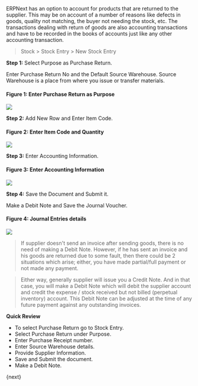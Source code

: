 ERPNext has an option to account for products that are returned to the
supplier. This may be on account of a number of reasons like defects in goods,
quality not matching, the buyer not needing the stock, etc. The transactions
dealing with return of goods are also accounting transactions and have to be
recorded in the books of accounts just like any other accounting transaction.

> Stock > Stock Entry > New Stock Entry

__Step 1:__ Select Purpose as Purchase Return.

Enter Purchase Return No and the Default Source Warehouse. Source Warehouse is
a place from where you issue or transfer materials.

#### Figure 1: Enter Purchase Return as Purpose

![](/assets/manual_erpnext_com/old_images/erpnext/purchase-return-5.png)  

  

__Step 2:__ Add New Row and Enter Item Code. 

#### Figure 2: Enter Item Code and Quantity  

![](/assets/manual_erpnext_com/old_images/erpnext/purchase-invoice-2.png)  

__Step 3:__ Enter Accounting Information.  

  
#### Figure 3: Enter Accounting Information

![](/assets/manual_erpnext_com/old_images/erpnext/purchase-return-3-3.png)  

  
__Step 4:__ Save the Document and Submit it.  

  

Make a Debit Note and Save the Journal Voucher.

  
#### Figure 4: Journal Entries details

![](/assets/manual_erpnext_com/old_images/erpnext/purchase-return-4-3.png)  

  

> If supplier doesn't send an invoice after sending goods, there is no need of
making a Debit Note. However, if he has sent an invoice and his goods are
returned due to some fault, then there could be 2 situations which arise;
either, you have made partial/full payment or not made any payment.

> Either way, generally supplier will issue you a Credit Note. And in that
case, you will make a Debit Note which will debit the supplier account and
credit the expense / stock received but not billed (perpetual inventory)
account. This Debit Note can be adjusted at the time of any future payment
against any outstanding invoices.  

**Quick Review**  

  * To select Purchase Return go to Stock Entry.
  * Select Purchase Return under Purpose.
  * Enter Purchase Receipt number.
  * Enter Source Warehouse details.
  * Provide Supplier Information.
  * Save  and Submit the document.
  * Make a Debit Note.

{next}
